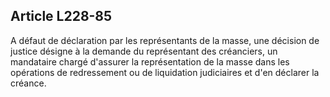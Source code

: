 Article L228-85
----
A défaut de déclaration par les représentants de la masse, une décision de
justice désigne à la demande du représentant des créanciers, un mandataire
chargé d'assurer la représentation de la masse dans les opérations de
redressement ou de liquidation judiciaires et d'en déclarer la créance.
